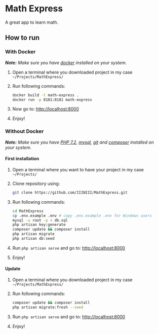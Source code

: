 # Math Express
A great app to learn math.

## How to run

### With Docker

***Note:*** *Make sure you have [docker](https://www.docker.com/) installed on your system.*

1. Open a terminal where you downloaded project in my case `~/Projects/MathExpress/`

2. Run following commands:

   ```bash
   docker build -t math-express .
   docker run -p 8181:8181 math-express
   ```

3. Now go to: [http://localhost:8000](http://localhost:8000)

4. Enjoy!

### Without Docker

***Note:*** *Make sure you have [PHP 7.2](http://php.net/), [mysql](https://www.mysql.com/), [git](https://git-scm.com/) and [composer](https://getcomposer.org/) installed on your system.*

#### First installation

1. Open a terminal where you want to have your project in my case `~/Projects/`

2. Clone repository using:

   ```bash
   git clone https://github.com/IIINIII/MathExpress.git
   ```

3. Run following commands:

   ```bash
   cd MathExpress
   cp .env.example .env # copy .env.example .env for Windows users
   mysql -u root -p < db.sql
   php artisan key:generate
   composer update && composer install
   php artisan migrate
   php artisan db:seed
   ```

4. Run `php artisan serve` and go to: [http://localhost:8000](http://localhost:8000)

5. Enjoy!

#### Update

1. Open a terminal where you downloaded project in my case `~/Projects/MathExpress/`
2. Run following commands:

   ```bash
   composer update && composer install
   php artisan migrate:fresh --seed
   ```

3. Run `php artisan serve` and go to: [http://localhost:8000](http://localhost:8000)

4. Enjoy!
